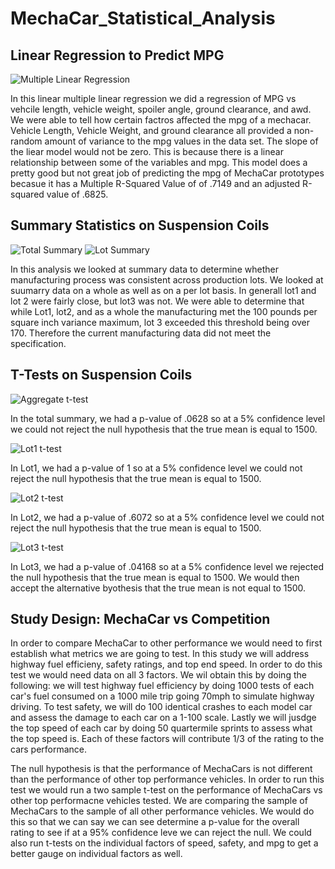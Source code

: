 # MechaCar_Statistical_Analysis

## Linear Regression to Predict MPG

![Multiple Linear Regression](https://user-images.githubusercontent.com/95661553/162640228-28bdfe96-a88e-4000-94ac-ad4312a4acb8.png)

In this linear multiple linear regression we did a regression of MPG vs vehcile length, vehicle weight, spoiler angle, ground clearance, and awd. We were able to tell how certain factros affected the mpg of a mechacar. Vehicle Length, Vehicle Weight, and ground clearance all provided a non-random amount of variance to the mpg values in the data set. The slope of the liear model would not be zero. This is because there is a linear relationship between some of the variables and mpg. This model does a pretty good but not great job of predicting the mpg of MechaCar prototypes becasue it has a Multiple R-Squared Value of of .7149 and an adjusted R-squared value of .6825.


## Summary Statistics on Suspension Coils

![Total Summary](https://user-images.githubusercontent.com/95661553/162640351-8ec754a8-d3c4-4b7b-936b-0fe6b7d0fa42.png)
![Lot Summary](https://user-images.githubusercontent.com/95661553/162640354-94c32a31-9d58-4dc7-9ace-03f25197b52e.png)

In this analysis we looked at summary data to determine whether manufacturing process was consistent across production lots. We looked at suumarry data on a whole as well as on a per lot basis. In generall lot1 and lot 2 were fairly close, but lot3 was not. We were able to determine that while Lot1, lot2, and as a whole the manufacturing met the 100 pounds per square inch variance maximum, lot 3 exceeded this threshold being over 170. Therefore the current manufacturing data did not meet the specification.


## T-Tests on Suspension Coils

![Aggregate t-test](https://user-images.githubusercontent.com/95661553/162641648-47bca2dc-6294-4861-b0a4-f24f2abf4fb9.png)

In the total summary, we had a p-value of .0628 so at a 5% confidence level we could not reject the null hypothesis that the true mean is equal to 1500.

![Lot1 t-test](https://user-images.githubusercontent.com/95661553/162640766-7a2386ad-4b9d-48af-85d4-9e8144577972.png)

In Lot1, we had a p-value of 1 so at a 5% confidence level we could not reject the null hypothesis that the true mean is equal to 1500.

![Lot2 t-test](https://user-images.githubusercontent.com/95661553/162640771-56f6b6e2-dd09-4e96-a5ca-756bf8de1e4b.png)

In Lot2, we had a p-value of .6072 so at a 5% confidence level we could not reject the null hypothesis that the true mean is equal to 1500.

![Lot3 t-test](https://user-images.githubusercontent.com/95661553/162640773-fe243321-bab1-4c22-8f7b-3267d4956a46.png)


In Lot3, we had a p-value of .04168 so at a 5% confidence level we rejected the null hypothesis that the true mean is equal to 1500. We would then accept the alternative byothesis that the true mean is not equal to 1500.


## Study Design: MechaCar vs Competition

In order to compare MechaCar to other performance we would need to first establish what metrics we are going to test. In this study we will address highway fuel efficieny, safety ratings, and top end speed. In order to do this test we would need data on all 3 factors. We wil obtain this by doing the following: we will test highway fuel efficiency by doing 1000 tests of each car's fuel consumed on a 1000 mile trip going 70mph to simulate highway driving. To test safety, we will do 100 identical crashes to each model car and assess the damage to each car on a 1-100 scale. Lastly we will jusdge the top speed of each car by doing 50 quartermile sprints to assess what the top speed is. Each of these factors will contribute 1/3 of the rating to the cars performance.

The null hypothesis is that the performance of MechaCars is not different than the performance of other top performance vehicles. In order to run this test we would run a two sample t-test on the performance of MechaCars vs other top performacne vehicles tested. We are comparing the sample of MechaCars to the sample of all other performance vehicles. We would do this so that we can say we can see determine a p-value for the overall rating to see if at a 95% confidence leve we can reject the null. We could also run t-tests on the individual factors of speed, safety, and mpg to get a better gauge on individual factors as well.


